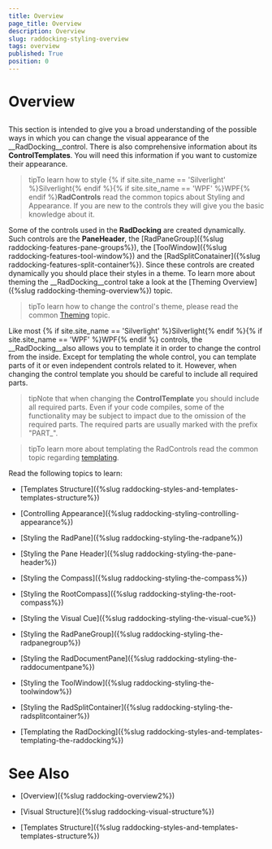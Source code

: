 ```yaml
---
title: Overview
page_title: Overview
description: Overview
slug: raddocking-styling-overview
tags: overview
published: True
position: 0
---
```


# Overview



## 

This section is intended to give you a broad understanding of the possible ways in which you can change the visual appearance of the __RadDocking__control. There is also comprehensive information about its __ControlTemplates__. You will need this information if you want to customize their appearance.

>tipTo learn how to style {% if site.site_name == 'Silverlight' %}Silverlight{% endif %}{% if site.site_name == 'WPF' %}WPF{% endif %}__RadControls__ read the common topics about Styling and Appearance. If you are new to the controls they will give you the basic knowledge about it.

Some of the controls used in the __RadDocking__ are created dynamically. Such controls are the __PaneHeader__, the [RadPaneGroup]({%slug raddocking-features-pane-groups%}), the [ToolWindow]({%slug raddocking-features-tool-window%}) and the [RadSplitConatainer]({%slug raddocking-features-split-container%}). Since these controls are created dynamically you should place their styles in a theme. To learn more about theming the __RadDocking__control take a look at the [Theming Overview]({%slug raddocking-theming-overview%}) topic.

>tipTo learn how to change the control's theme, please read the common [Theming](http://www.telerik.com/help/silverlight/common-styling-apperance-create-theme-overview.html) topic.

Like most {% if site.site_name == 'Silverlight' %}Silverlight{% endif %}{% if site.site_name == 'WPF' %}WPF{% endif %} controls, the __RadDocking__also allows you to template it in order to change the control from the inside. Except for templating the whole control, you can template parts of it or even independent controls related to it. However, when changing the control template you should be careful to include all required parts.

>tipNote that when changing the __ControlTemplate__ you should include all required parts. Even if your code compiles, some of the functionality may be subject to impact due to the omission of the required parts. The required parts are usually marked with the prefix "PART_".

>tipTo learn more about templating the RadControls read the common topic regarding [templating](http://www.telerik.com/help/silverlight/common-styling-appearance-edit-control-templates-blend.html).

Read the following topics to learn:

* [Templates Structure]({%slug raddocking-styles-and-templates-templates-structure%})

* [Controlling Appearance]({%slug raddocking-styling-controlling-appearance%})

* [Styling the RadPane]({%slug raddocking-styling-the-radpane%})

* [Styling the Pane Header]({%slug raddocking-styling-the-pane-header%})

* [Styling the Compass]({%slug raddocking-styling-the-compass%})

* [Styling the RootCompass]({%slug raddocking-styling-the-root-compass%})

* [Styling the Visual Cue]({%slug raddocking-styling-the-visual-cue%})

* [Styling the RadPaneGroup]({%slug raddocking-styling-the-radpanegroup%})

* [Styling the RadDocumentPane]({%slug raddocking-styling-the-raddocumentpane%})

* [Styling the ToolWindow]({%slug raddocking-styling-the-toolwindow%})

* [Styling the RadSplitContainer]({%slug raddocking-styling-the-radsplitcontainer%})

* [Templating the RadDocking]({%slug raddocking-styles-and-templates-templating-the-raddocking%})

# See Also

 * [Overview]({%slug raddocking-overview2%})

 * [Visual Structure]({%slug raddocking-visual-structure%})

 * [Templates Structure]({%slug raddocking-styles-and-templates-templates-structure%})

